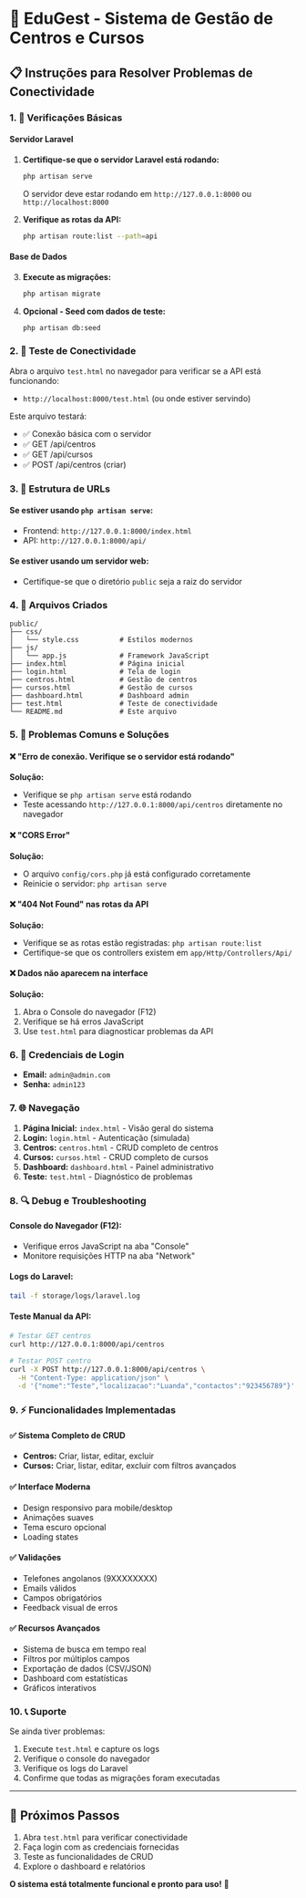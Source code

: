 # 🚀 EduGest - Sistema de Gestão de Centros e Cursos

## 📋 Instruções para Resolver Problemas de Conectividade

### 1. 🔧 Verificações Básicas

#### Servidor Laravel
1. **Certifique-se que o servidor Laravel está rodando:**
   ```bash
   php artisan serve
   ```
   O servidor deve estar rodando em `http://127.0.0.1:8000` ou `http://localhost:8000`

2. **Verifique as rotas da API:**
   ```bash
   php artisan route:list --path=api
   ```

#### Base de Dados
3. **Execute as migrações:**
   ```bash
   php artisan migrate
   ```

4. **Opcional - Seed com dados de teste:**
   ```bash
   php artisan db:seed
   ```

### 2. 🧪 Teste de Conectividade

Abra o arquivo `test.html` no navegador para verificar se a API está funcionando:
- `http://localhost:8000/test.html` (ou onde estiver servindo)

Este arquivo testará:
- ✅ Conexão básica com o servidor
- ✅ GET /api/centros
- ✅ GET /api/cursos  
- ✅ POST /api/centros (criar)

### 3. 🔗 Estrutura de URLs

#### Se estiver usando `php artisan serve`:
- Frontend: `http://127.0.0.1:8000/index.html`
- API: `http://127.0.0.1:8000/api/`

#### Se estiver usando um servidor web:
- Certifique-se que o diretório `public` seja a raiz do servidor

### 4. 📁 Arquivos Criados

```
public/
├── css/
│   └── style.css          # Estilos modernos
├── js/
│   └── app.js             # Framework JavaScript
├── index.html             # Página inicial
├── login.html             # Tela de login
├── centros.html           # Gestão de centros
├── cursos.html            # Gestão de cursos
├── dashboard.html         # Dashboard admin
├── test.html              # Teste de conectividade
└── README.md              # Este arquivo
```

### 5. 🐛 Problemas Comuns e Soluções

#### ❌ "Erro de conexão. Verifique se o servidor está rodando"
**Solução:** 
- Verifique se `php artisan serve` está rodando
- Teste acessando `http://127.0.0.1:8000/api/centros` diretamente no navegador

#### ❌ "CORS Error" 
**Solução:**
- O arquivo `config/cors.php` já está configurado corretamente
- Reinicie o servidor: `php artisan serve`

#### ❌ "404 Not Found" nas rotas da API
**Solução:**
- Verifique se as rotas estão registradas: `php artisan route:list`
- Certifique-se que os controllers existem em `app/Http/Controllers/Api/`

#### ❌ Dados não aparecem na interface
**Solução:**
1. Abra o Console do navegador (F12)
2. Verifique se há erros JavaScript
3. Use `test.html` para diagnosticar problemas da API

### 6. 🔑 Credenciais de Login

- **Email:** `admin@admin.com`
- **Senha:** `admin123`

### 7. 🌐 Navegação

1. **Página Inicial:** `index.html` - Visão geral do sistema
2. **Login:** `login.html` - Autenticação (simulada)
3. **Centros:** `centros.html` - CRUD completo de centros
4. **Cursos:** `cursos.html` - CRUD completo de cursos  
5. **Dashboard:** `dashboard.html` - Painel administrativo
6. **Teste:** `test.html` - Diagnóstico de problemas

### 8. 🔍 Debug e Troubleshooting

#### Console do Navegador (F12):
- Verifique erros JavaScript na aba "Console"
- Monitore requisições HTTP na aba "Network"

#### Logs do Laravel:
```bash
tail -f storage/logs/laravel.log
```

#### Teste Manual da API:
```bash
# Testar GET centros
curl http://127.0.0.1:8000/api/centros

# Testar POST centro
curl -X POST http://127.0.0.1:8000/api/centros \
  -H "Content-Type: application/json" \
  -d '{"nome":"Teste","localizacao":"Luanda","contactos":"923456789"}'
```

### 9. ⚡ Funcionalidades Implementadas

#### ✅ Sistema Completo de CRUD
- **Centros:** Criar, listar, editar, excluir
- **Cursos:** Criar, listar, editar, excluir com filtros avançados

#### ✅ Interface Moderna
- Design responsivo para mobile/desktop
- Animações suaves
- Tema escuro opcional
- Loading states

#### ✅ Validações
- Telefones angolanos (9XXXXXXXX)
- Emails válidos
- Campos obrigatórios
- Feedback visual de erros

#### ✅ Recursos Avançados
- Sistema de busca em tempo real
- Filtros por múltiplos campos
- Exportação de dados (CSV/JSON)
- Dashboard com estatísticas
- Gráficos interativos

### 10. 📞 Suporte

Se ainda tiver problemas:
1. Execute `test.html` e capture os logs
2. Verifique o console do navegador
3. Verifique os logs do Laravel
4. Confirme que todas as migrações foram executadas

---

## 🎯 Próximos Passos

1. Abra `test.html` para verificar conectividade
2. Faça login com as credenciais fornecidas
3. Teste as funcionalidades de CRUD
4. Explore o dashboard e relatórios

**O sistema está totalmente funcional e pronto para uso!** 🚀
